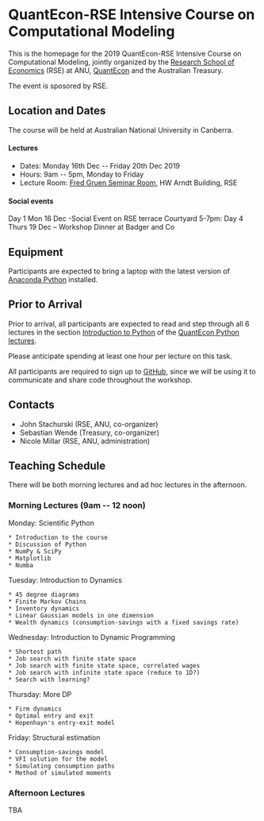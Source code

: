 # QuantEcon-RSE Intensive Course on Computational Modeling

This is the homepage for the 2019 QuantEcon-RSE Intensive Course on
Computational Modeling, jointly organized by the [Research School of
Economics](https://www.rse.anu.edu.au/) (RSE) at ANU, [QuantEcon](https://quantecon.org/) and the Australian Treasury.

The event is sposored by RSE.


## Location and Dates

The course will be held at Australian National University in Canberra.

#### Lectures

* Dates: Monday 16th Dec -- Friday 20th Dec 2019
* Hours: 9am -- 5pm, Monday to Friday
* Lecture Room: [Fred Gruen Seminar Room](https://studentvip.com.au/anu/main/maps/84590), HW Arndt Building, RSE

#### Social events

Day 1 Mon 16 Dec -Social Event on RSE terrace Courtyard 5-7pm:
Day 4 Thurs 19 Dec – Workshop Dinner at Badger and Co

## Equipment

Participants are expected to bring a laptop with the latest version of
[Anaconda Python](https://www.anaconda.com/distribution/) installed.

## Prior to Arrival

Prior to arrival, all participants are expected to read and step through all 6 lectures in the
section [Introduction to Python](https://python.quantecon.org/index_learning_python.html) of the [QuantEcon Python lectures](https://python.quantecon.org).

Please anticipate spending at least one hour per lecture on this task.

All participants are required to sign up to [GitHub](https://github.com/),
since we will be using it to communicate and share code throughout the
workshop.


## Contacts

* John Stachurski (RSE, ANU, co-organizer)
* Sebastian Wende (Treasury, co-organizer)
* Nicole Millar (RSE, ANU, administration)


## Teaching Schedule

There will be both morning lectures and ad hoc lectures in the afternoon.

### Morning Lectures (9am -- 12 noon)

Monday: Scientific Python

    * Introduction to the course
    * Discussion of Python
    * NumPy & SciPy
    * Matplotlib
    * Numba

Tuesday: Introduction to Dynamics

    * 45 degree diagrams
    * Finite Markov Chains
    * Inventory dynamics
    * Linear Gaussian models in one dimension
    * Wealth dynamics (consumption-savings with a fixed savings rate)

Wednesday: Introduction to Dynamic Programming

    * Shortest path
    * Job search with finite state space
    * Job search with finite state space, correlated wages
    * Job search with infinite state space (reduce to 1D?)
    * Search with learning?

Thursday: More DP

    * Firm dynamics
    * Optimal entry and exit
    * Hopenhayn's entry-exit model

Friday: Structural estimation

    * Consumption-savings model
    * VFI solution for the model
    * Simulating consumption paths
    * Method of simulated moments

### Afternoon Lectures

TBA
